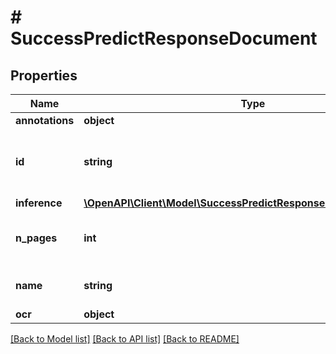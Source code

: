 # # SuccessPredictResponseDocument

## Properties

Name | Type | Description | Notes
------------ | ------------- | ------------- | -------------
**annotations** | **object** |  | [optional]
**id** | **string** | Document identifier, generated on each API call | [optional]
**inference** | [**\OpenAPI\Client\Model\SuccessPredictResponseDocumentInference**](SuccessPredictResponseDocumentInference.md) |  | [optional]
**n_pages** | **int** | Number of pages in the document | [optional]
**name** | **string** | Name of the document | [optional]
**ocr** | **object** |  | [optional]

[[Back to Model list]](../../README.md#models) [[Back to API list]](../../README.md#endpoints) [[Back to README]](../../README.md)
